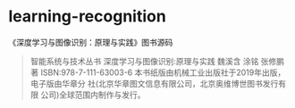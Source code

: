 # learning-recognition
《深度学习与图像识别：原理与实践》图书源码

> 智能系统与技术丛书
深度学习与图像识别:原理与实践
魏溪含 涂铭 张修鹏 著 
ISBN:978-7-111-63003-6
本书纸版由机械工业出版社于2019年出版，电子版由华章分 社(北京华章图文信息有限公司，北京奥维博世图书发行有限 公司)全球范围内制作与发行。
